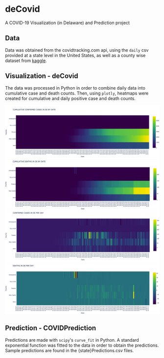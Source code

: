 # deCovid 
A COVID-19 Visualization (in Delaware) and Prediction project

## Data
Data was obtained from the covidtracking.com api, using the ```daily``` csv provided at a state level in the United States, as well as a county wise dataset from [kaggle](https://www.kaggle.com/imdevskp/corona-virus-report?select=usa_county_wise.csv).

## Visualization - deCovid

The data was processed in Python in order to combine daily data into cumulative case and death counts. Then, using ```plotly```, heatmaps were created for cumulative and daily positive case and death counts.

![cumulative positive](/cumuPositive.png?raw=true)
![cumulative deaths](/cumuDeaths.png?raw=true)
![daily positive](/dailyPositive.png?raw=true)
![daily deaths](/dailyDeaths.png?raw=true)


## Prediction - COVIDPrediction

Predictions are made with ```scipy```'s ```curve_fit``` in Python. A standard exponential function was fitted to the data in order to obtain the predictions. Sample predictions are found in the {state}Predictions.csv files.
